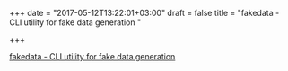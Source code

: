 +++
date = "2017-05-12T13:22:01+03:00"
draft = false
title = "fakedata - CLI utility for fake data generation "

+++

<p><a href="https://t.co/r9C4uTuIX4">fakedata - CLI utility for fake data generation </a></p>